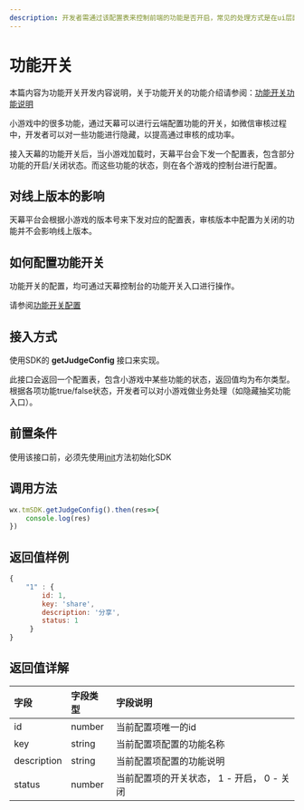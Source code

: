 ```yaml
---
description: 开发者需通过该配置表来控制前端的功能是否开启，常见的处理方式是在ui层面隐藏部分功能。
---
```


# 功能开关

本篇内容为功能开关开发内容说明，关于功能开关的功能介绍请参阅：[功能开关功能说明](../main-features/features-switch.md)

小游戏中的很多功能，通过天幕可以进行云端配置功能的开关，如微信审核过程中，开发者可以对一些功能进行隐藏，以提高通过审核的成功率。

接入天幕的功能开关后，当小游戏加载时，天幕平台会下发一个配置表，包含部分功能的开启/关闭状态。而这些功能的状态，则在各个游戏的控制台进行配置。

## **对线上版本的影响**

天幕平台会根据小游戏的版本号来下发对应的配置表，审核版本中配置为关闭的功能并不会影响线上版本。

## **如何配置功能开关**

功能开关的配置，均可通过天幕控制台的功能开关入口进行操作。

请参阅[功能开关配置](../main-features/features-switch.md)

## **接入方式**

使用SDK的 **getJudgeConfig** 接口来实现。

此接口会返回一个配置表，包含小游戏中某些功能的状态，返回值均为布尔类型。 根据各项功能true/false状态，开发者可以对小游戏做业务处理（如隐藏抽奖功能入口）。

## **前置条件**

使用该接口前，必须先使用[init](../../selling/dev-guide/initialization.md)方法初始化SDK

## **调用方法**

```javascript
wx.tmSDK.getJudgeConfig().then(res=>{  
    console.log(res)  
})
```

## **返回值样例**

```javascript
{
    "1" : {
        id: 1,
        key: 'share',
        description: '分享',
        status: 1
     }
}
```

## 返回值详解

| 字段 | 字段类型 | 字段说明 |
| :--- | :--- | :--- |
| id | number | 当前配置项唯一的id |
| key | string | 当前配置项配置的功能名称 |
| description | string | 当前配置项配置的功能说明 |
| status | number | 当前配置项的开关状态， 1 - 开启， 0 - 关闭 |

